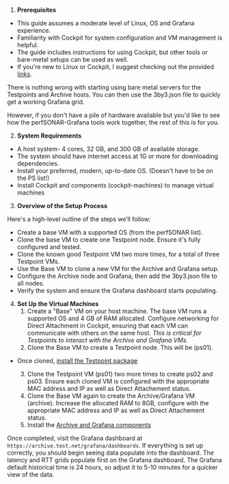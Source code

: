 1. **Prerequisites**
- This guide assumes a moderate level of Linux, OS and Grafana experience.
- Familiarity with Cockpit for system configuration and VM management is helpful.
- The guide includes instructions for using Cockpit, but other tools or bare-metal setups can be used as well.
- If you're new to Linux or Cockpit, I suggest checking out the provided [links](#additional-resources).

There is nothing wrong with starting using bare metal servers for the Testpoints and Archive hosts. You can then use the 3by3.json file to quickly get a working Grafana grid.

However, if you don't have a pile of hardware available but you'd like to see how the perfSONAR-Grafana tools work together, the rest of this is for you.

2. **System Requirements**
- A host system- 4 cores, 32 GB, and 300 GB of available storage.
- The system should have internet access at 1G or more for downloading dependencies.
- Install your preferred, modern, up-to-date OS. (Doesn't have to be on the PS list!)
- Install Cockpit and components (cockpit-machines) to manage virtual machines

3. **Overview of the Setup Process**

Here's a high-level outline of the steps we’ll follow:
- Create a base VM with a supported OS (from the perfSONAR list).
- Clone the base VM to create one Testpoint node. Ensure it's fully configured and tested.
- Clone the known good Testpoint VM two more times, for a total of three Testpoint VMs.
- Use the Base VM to clone a new VM for the Archive and Grafana setup.
- Configure the Archive node and Grafana, then add the 3by3.json file to all nodes.
- Verify the system and ensure the Grafana dashboard starts populating.

4. **Set Up the Virtual Machines**
	1. Create a "Base" VM on your host machine. The base VM runs a supported OS and 4 GB of RAM allocated.  Configure networking for Direct Attachment in Cockpit, ensuring that each VM can communicate with others on the same host. _This is critical for Testpoints to interact with the Archive and Grafana VMs._
	2. Clone the Base VM to create a Testpoint node. This will be (ps01).
- Once cloned, [install the Testpoint package](#build-tp-archive-grafana-systems/install-testpointmd)
        
	3. Clone the Testpoint VM (ps01) two more times to create ps02 and ps03.  Ensure each cloned VM is configured with the appropriate MAC address and IP as well as Direct Attachement status.
	4. Clone the Base VM again to create the Archive/Grafana VM (archive).  Increase the allocated RAM to 8GB, configure with the appropriate MAC address and IP as well as Direct Attachement status.
	5. Install the [Archive and Grafana components](Build-TP-Archive-Grafana-systems/Install-Archive-Grafana.md) 

Once completed, visit the Grafana dashboard at `https://archive.test.net/grafana/dashboards`. If everything is set up correctly, you should begin seeing data populate into the dashboard. The latency and RTT grids populate first on the Grafana dashboard. The Grafana default historical time is 24 hours, so adjust it to 5-10 minutes for a quicker view of the data.

